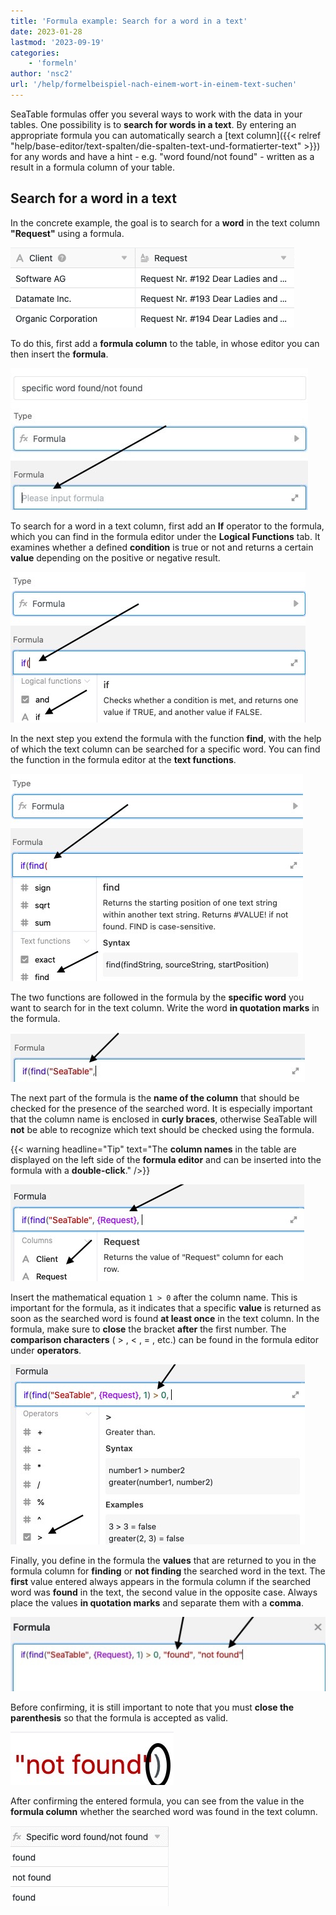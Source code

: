 ```yaml
---
title: 'Formula example: Search for a word in a text'
date: 2023-01-28
lastmod: '2023-09-19'
categories:
    - 'formeln'
author: 'nsc2'
url: '/help/formelbeispiel-nach-einem-wort-in-einem-text-suchen'
---
```


SeaTable formulas offer you several ways to work with the data in your tables. One possibility is to **search for words in a text**. By entering an appropriate formula you can automatically search a [text column]({{< relref "help/base-editor/text-spalten/die-spalten-text-und-formatierter-text" >}}) for any words and have a hint - e.g. "word found/not found" - written as a result in a formula column of your table.

## Search for a word in a text

In the concrete example, the goal is to search for a **word** in the text column **"Request"** using a formula.

![Example table for searching words in a text using a formula ](images/example-table-search-words-in-text.png)

To do this, first add a **formula column** to the table, in whose editor you can then insert the **formula**.

![Entering the formula in the text field provided for this purpose](images/input-formula-example-text.jpg)

To search for a word in a text column, first add an **If** operator to the formula, which you can find in the formula editor under the **Logical Functions** tab. It examines whether a defined **condition** is true or not and returns a certain **value** depending on the positive or negative result.

![Adding the "if" function to the formula.](images/add-if-to-formular.jpg)

In the next step you extend the formula with the function **find**, with the help of which the text column can be searched for a specific word. You can find the function in the formula editor at the **text functions**.

![Adding the "find" text function to the formula](images/add-find-to-formula.jpg)

The two functions are followed in the formula by the **specific word** you want to search for in the text column. Write the word **in quotation marks** in the formula.

![Adding the word you are looking for in the text column](images/add-the-word-searching-for.jpg)

The next part of the formula is the **name of the column** that should be checked for the presence of the searched word. It is especially important that the column name is enclosed in **curly braces**, otherwise SeaTable will **not** be able to recognize which text should be checked using the formula.

{{< warning  headline="Tip"  text="The **column names** in the table are displayed on the left side of the **formula editor** and can be inserted into the formula with a **double-click**." />}}

![Adding the column name to be checked for the presence of the searched word](images/add-reference-column.jpg)

Insert the mathematical equation `1 > 0` after the column name. This is important for the formula, as it indicates that a specific **value** is returned as soon as the searched word is found **at least once** in the text column. In the formula, make sure to **close** the bracket **after** the first number. The **comparison characters** ( > , < , = , etc.) can be found in the formula editor under **operators**.

![Adding the mathematical equation to complete the condition](images/add-.jpg)

Finally, you define in the formula the **values** that are returned to you in the formula column for **finding** or **not finding** the searched word in the text. The **first** value entered always appears in the formula column if the searched word was **found** in the text, the second value in the opposite case. Always place the values **in quotation marks** and separate them with a **comma**.

![Add the values that will be returned if the searched word is present or absent in the formula column.  ](images/add-values.jpg)

Before confirming, it is still important to note that you must **close the parenthesis** so that the formula is accepted as valid.

![End the formula with the closing of the parenthesis](images/finish-formula.jpg)

After confirming the entered formula, you can see from the value in the **formula column** whether the searched word was found in the text column.

![The formula result appears automatically in the formula column after confirming the formula](images/table-after-formular-search-word.png)
